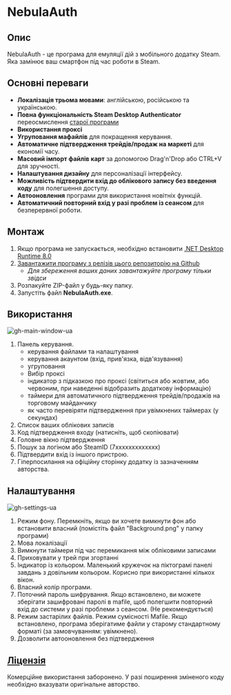 # NebulaAuth

## Опис

NebulaAuth - це програма для емуляції дій з мобільного додатку Steam. Яка замінює ваш смартфон під час роботи в Steam.

## Основні переваги

- **Локалізація трьома мовами**: англійською, російською та українською.
- **Повна функціональність Steam Desktop Authenticator** переосмислення [старої програми](https://github.com/Jessecar96/SteamDesktopAuthenticator)
- **Використання проксі**
- **Угруповання мафайлів** для покращення керування.
- **Автоматичне підтвердження трейдів/продаж на маркеті** для економії часу.
- **Масовий імпорт файлів карт** за допомогою Drag'n'Drop або CTRL+V для зручності.
- **Налаштування дизайну** для персоналізації інтерфейсу.
- **Можливість підтвердити вхід до облікового запису без введення коду** для полегшення доступу.
- **Автооновлення** програми для використання новітніх функцій.
- **Автоматичний повторний вхід у разі проблем із сеансом** для безперервної роботи.

## Монтаж

1. Якщо програма не запускається, необхідно встановити [.NET Desktop Runtime 8.0](https://dotnet.microsoft.com/en-us/download/dotnet/thank-you/runtime-desktop-8.0.1-windows-x64-installer)
2. [Завантажити програму з релізів цього репозиторію на Github](https://github.com/achiez/NebulaAuth-Steam-Desktop-Authenticator-by-Achies/releases/latest)
   * *Для збереження ваших даних завантажуйте програму тільки звідси*
4. Розпакуйте ZIP-файл у будь-яку папку.
5. Запустіть файл **NebulaAuth.exe**.

## Використання
   
![gh-main-window-ua](https://github.com/achiez/NebulaAuth-Steam-Desktop-Authenticator-by-Achies/assets/106531132/bf61ac61-b21c-4589-9b5a-751a6d983120)

1. Панель керування.
     - керування файлами та налаштування
     - керування акаунтом (вхід, прив'язка, відв'язування)
     - угруповання
     - Вибір проксі
     - індикатор з підказкою про проксі (світиться або жовтим, або червоним, при наведенні відобразить додаткову інформацію)
     - таймери для автоматичного підтвердження трейдів/продажів на торговому майданчику
     - як часто перевіряти підтвердження при увімкнених таймерах (у секундах)
2. Список ваших облікових записів
3. Код підтвердження входу (натисніть, щоб скопіювати)
4. Головне вікно підтвердження
5. Пошук за логіном або SteamID (7xxxxxxxxxxxxx)
6. Підтвердити вхід із іншого пристрою.
7. Гіперпосилання на офіційну сторінку додатку із зазначенням авторства.

## Налаштування
![gh-settings-ua](https://github.com/achiez/NebulaAuth-Steam-Desktop-Authenticator-by-Achies/assets/106531132/3f57e58d-d647-42a1-a4c9-ca53ab7b38a3)

1. Режим фону. Перемкніть, якщо ви хочете вимкнути фон або встановити власний (помістіть файл "Background.png" у папку програми)
2. Мова локалізації
3. Вимкнути таймери під час перемикання між обліковими записами
4. Приховувати у трей при згортанні
5. Індикатор із кольором. Маленький кружечок на піктограмі панелі завдань з довільним кольором. Корисно при використанні кількох вікон.
6. Власний колір програми.
7. Поточний пароль шифрування. Якщо встановлено, ви можете зберігати зашифровані паролі в mafile, щоб полегшити повторний вхід до системи у разі проблеми з сеансом. (Не рекомендується)
8. Режим застарілих файлів. Режим сумісності Mafile. Якщо встановлено, програма зберігатиме файли у старому стандартному форматі (за замовчуванням: увімкнено).
9. Дозволити автооновлення без підтвердження
   
  

## [Ліцензія](/LICENSE.md)

Комерційне використання заборонено. У разі поширення зміненого коду необхідно вказувати оригінальне авторство.
